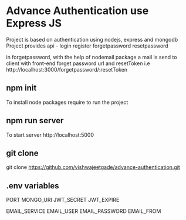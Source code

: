 # Advance Authentication use Express JS
Project is based on authentication using nodejs, express and mongodb
Project provides api - 
    login
    register
    forgetpassword
    resetpassword

in forgetpassword, with the help of nodemail package a mail is send to client with front-end forget password url and resetToken i.e http://localhost:3000/forgetpassword/:resetToken

## npm init
To install node packages require to run the project

## npm run server
To start server http://localhost:5000

## git clone 
git clone https://github.com/vishwajeetgade/advance-authentication.git

## .env variables
PORT
MONGO_URI
JWT_SECRET
JWT_EXPIRE

EMAIL_SERVICE
EMAIL_USER
EMAIL_PASSWORD
EMAIL_FROM

